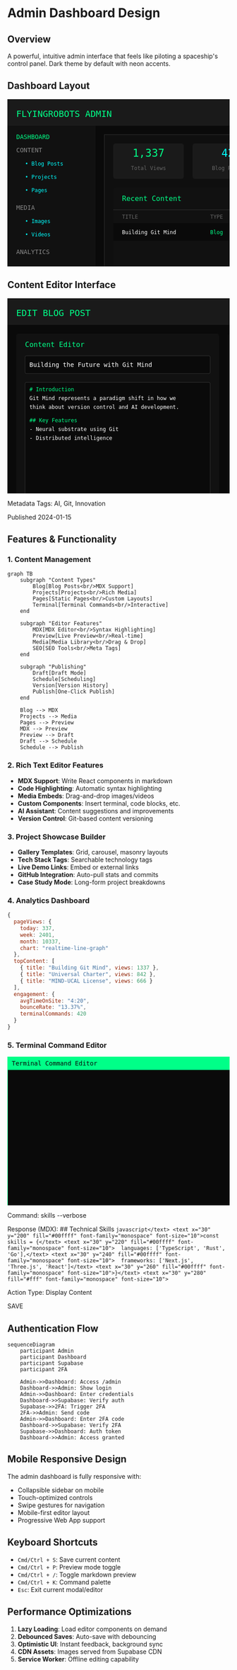 # Admin Dashboard Design

## Overview

A powerful, intuitive admin interface that feels like piloting a spaceship's control panel. Dark theme by default with neon accents.

## Dashboard Layout

<svg width="800" height="600" xmlns="http://www.w3.org/2000/svg">
  <!-- Background -->
  <rect width="800" height="600" fill="#0a0a0a"/>
  
  <!-- Header -->
  <rect width="800" height="60" fill="#1a1a1a"/>
  <text x="20" y="40" fill="#00ff88" font-family="monospace" font-size="20">FLYINGROBOTS ADMIN</text>
  <rect x="600" y="15" width="180" height="30" fill="#00ff88" rx="15"/>
  <text x="690" y="35" fill="#0a0a0a" font-family="monospace" font-size="14" text-anchor="middle">LOGOUT</text>
  
  <!-- Sidebar -->
  <rect x="0" y="60" width="200" height="540" fill="#111111"/>
  <text x="20" y="90" fill="#00ff88" font-family="monospace" font-size="14">DASHBOARD</text>
  <text x="20" y="120" fill="#888" font-family="monospace" font-size="14">CONTENT</text>
  <text x="40" y="150" fill="#00ffff" font-family="monospace" font-size="12">• Blog Posts</text>
  <text x="40" y="180" fill="#00ffff" font-family="monospace" font-size="12">• Projects</text>
  <text x="40" y="210" fill="#00ffff" font-family="monospace" font-size="12">• Pages</text>
  <text x="20" y="250" fill="#888" font-family="monospace" font-size="14">MEDIA</text>
  <text x="40" y="280" fill="#00ffff" font-family="monospace" font-size="12">• Images</text>
  <text x="40" y="310" fill="#00ffff" font-family="monospace" font-size="12">• Videos</text>
  <text x="20" y="350" fill="#888" font-family="monospace" font-size="14">ANALYTICS</text>
  <text x="20" y="390" fill="#888" font-family="monospace" font-size="14">SETTINGS</text>
  
  <!-- Main Content Area -->
  <rect x="220" y="80" width="560" height="500" fill="#0f0f0f" stroke="#333" stroke-width="1"/>
  
  <!-- Stats Cards -->
  <rect x="240" y="100" width="160" height="80" fill="#1a1a1a" rx="5"/>
  <text x="320" y="130" fill="#00ff88" font-family="monospace" font-size="24" text-anchor="middle">1,337</text>
  <text x="320" y="160" fill="#666" font-family="monospace" font-size="12" text-anchor="middle">Total Views</text>
  
  <rect x="420" y="100" width="160" height="80" fill="#1a1a1a" rx="5"/>
  <text x="500" y="130" fill="#00ffff" font-family="monospace" font-size="24" text-anchor="middle">42</text>
  <text x="500" y="160" fill="#666" font-family="monospace" font-size="12" text-anchor="middle">Blog Posts</text>
  
  <rect x="600" y="100" width="160" height="80" fill="#1a1a1a" rx="5"/>
  <text x="680" y="130" fill="#ff00ff" font-family="monospace" font-size="24" text-anchor="middle">15</text>
  <text x="680" y="160" fill="#666" font-family="monospace" font-size="12" text-anchor="middle">Projects</text>
  
  <!-- Content Table -->
  <rect x="240" y="200" width="520" height="360" fill="#111" rx="5"/>
  <text x="260" y="230" fill="#00ff88" font-family="monospace" font-size="16">Recent Content</text>
  
  <!-- Table Header -->
  <line x1="240" y1="250" x2="760" y2="250" stroke="#333"/>
  <text x="260" y="270" fill="#666" font-family="monospace" font-size="12">TITLE</text>
  <text x="460" y="270" fill="#666" font-family="monospace" font-size="12">TYPE</text>
  <text x="560" y="270" fill="#666" font-family="monospace" font-size="12">STATUS</text>
  <text x="660" y="270" fill="#666" font-family="monospace" font-size="12">ACTIONS</text>
  
  <!-- Table Rows -->
  <rect x="240" y="280" width="520" height="40" fill="#0a0a0a"/>
  <text x="260" y="305" fill="#fff" font-family="monospace" font-size="12">Building Git Mind</text>
  <text x="460" y="305" fill="#00ff88" font-family="monospace" font-size="12">Blog</text>
  <text x="560" y="305" fill="#00ff88" font-family="monospace" font-size="12">Published</text>
  <text x="660" y="305" fill="#00ffff" font-family="monospace" font-size="12">Edit | Delete</text>
</svg>

## Content Editor Interface

<svg width="800" height="700" xmlns="http://www.w3.org/2000/svg">
  <!-- Background -->
  <rect width="800" height="700" fill="#0a0a0a"/>
  
  <!-- Header -->
  <rect width="800" height="60" fill="#1a1a1a"/>
  <text x="20" y="40" fill="#00ff88" font-family="monospace" font-size="20">EDIT BLOG POST</text>
  <rect x="600" y="15" width="80" height="30" fill="#00ff88" rx="5"/>
  <text x="640" y="35" fill="#0a0a0a" font-family="monospace" font-size="14" text-anchor="middle">SAVE</text>
  <rect x="690" y="15" width="90" height="30" fill="#333" rx="5"/>
  <text x="735" y="35" fill="#888" font-family="monospace" font-size="14" text-anchor="middle">CANCEL</text>
  
  <!-- Two Column Layout -->
  <!-- Editor Column -->
  <rect x="20" y="80" width="460" height="600" fill="#111" rx="5"/>
  <text x="40" y="110" fill="#00ff88" font-family="monospace" font-size="16">Content Editor</text>
  
  <!-- Title Field -->
  <rect x="40" y="130" width="420" height="40" fill="#0a0a0a" stroke="#333" rx="3"/>
  <text x="50" y="155" fill="#fff" font-family="monospace" font-size="14">Building the Future with Git Mind</text>
  
  <!-- MDX Editor -->
  <rect x="40" y="190" width="420" height="400" fill="#0a0a0a" stroke="#333" rx="3"/>
  <text x="50" y="210" fill="#00ff88" font-family="monospace" font-size="12"># Introduction</text>
  <text x="50" y="230" fill="#fff" font-family="monospace" font-size="12">Git Mind represents a paradigm shift in how we</text>
  <text x="50" y="250" fill="#fff" font-family="monospace" font-size="12">think about version control and AI development.</text>
  <text x="50" y="280" fill="#00ff88" font-family="monospace" font-size="12">## Key Features</text>
  <text x="50" y="300" fill="#fff" font-family="monospace" font-size="12">- Neural substrate using Git</text>
  <text x="50" y="320" fill="#fff" font-family="monospace" font-size="12">- Distributed intelligence</text>
  
  <!-- Preview Column -->
  <rect x="500" y="80" width="280" height="600" fill="#111" rx="5"/>
  <text x="520" y="110" fill="#00ff88" font-family="monospace" font-size="16">Live Preview</text>
  
  <!-- Preview Content -->
  <rect x="520" y="130" width="240" height="400" fill="#0a0a0a" rx="3"/>
  <text x="540" y="160" fill="#00ff88" font-family="monospace" font-size="18">Introduction</text>
  <text x="540" y="185" fill="#ccc" font-family="Arial" font-size="12">Git Mind represents a paradigm</text>
  <text x="540" y="200" fill="#ccc" font-family="Arial" font-size="12">shift in how we think about</text>
  <text x="540" y="215" fill="#ccc" font-family="Arial" font-size="12">version control and AI</text>
  <text x="540" y="230" fill="#ccc" font-family="Arial" font-size="12">development.</text>
  
  <!-- Metadata Panel -->
  <text x="520" y="560" fill="#00ff88" font-family="monospace" font-size="14">Metadata</text>
  <rect x="520" y="570" width="240" height="30" fill="#0a0a0a" stroke="#333" rx="3"/>
  <text x="530" y="590" fill="#888" font-family="monospace" font-size="12">Tags: AI, Git, Innovation</text>
  
  <rect x="520" y="610" width="115" height="30" fill="#0a0a0a" stroke="#333" rx="3"/>
  <text x="530" y="630" fill="#888" font-family="monospace" font-size="12">Published</text>
  
  <rect x="645" y="610" width="115" height="30" fill="#0a0a0a" stroke="#333" rx="3"/>
  <text x="655" y="630" fill="#888" font-family="monospace" font-size="12">2024-01-15</text>
</svg>

## Features & Functionality

### 1. Content Management
```mermaid
graph TB
    subgraph "Content Types"
        Blog[Blog Posts<br/>MDX Support]
        Projects[Projects<br/>Rich Media]
        Pages[Static Pages<br/>Custom Layouts]
        Terminal[Terminal Commands<br/>Interactive]
    end
    
    subgraph "Editor Features"
        MDX[MDX Editor<br/>Syntax Highlighting]
        Preview[Live Preview<br/>Real-time]
        Media[Media Library<br/>Drag & Drop]
        SEO[SEO Tools<br/>Meta Tags]
    end
    
    subgraph "Publishing"
        Draft[Draft Mode]
        Schedule[Scheduling]
        Version[Version History]
        Publish[One-Click Publish]
    end
    
    Blog --> MDX
    Projects --> Media
    Pages --> Preview
    MDX --> Preview
    Preview --> Draft
    Draft --> Schedule
    Schedule --> Publish
```

### 2. Rich Text Editor Features
- **MDX Support**: Write React components in markdown
- **Code Highlighting**: Automatic syntax highlighting
- **Media Embeds**: Drag-and-drop images/videos
- **Custom Components**: Insert terminal, code blocks, etc.
- **AI Assistant**: Content suggestions and improvements
- **Version Control**: Git-based content versioning

### 3. Project Showcase Builder
- **Gallery Templates**: Grid, carousel, masonry layouts
- **Tech Stack Tags**: Searchable technology tags
- **Live Demo Links**: Embed or external links
- **GitHub Integration**: Auto-pull stats and commits
- **Case Study Mode**: Long-form project breakdowns

### 4. Analytics Dashboard
```javascript
{
  pageViews: {
    today: 337,
    week: 2401,
    month: 10337,
    chart: "realtime-line-graph"
  },
  topContent: [
    { title: "Building Git Mind", views: 1337 },
    { title: "Universal Charter", views: 842 },
    { title: "MIND-UCAL License", views: 666 }
  ],
  engagement: {
    avgTimeOnSite: "4:20",
    bounceRate: "13.37%",
    terminalCommands: 420
  }
}
```

### 5. Terminal Command Editor
<svg width="600" height="400" xmlns="http://www.w3.org/2000/svg">
  <!-- Terminal Editor -->
  <rect width="600" height="400" fill="#0a0a0a" stroke="#00ff88" stroke-width="2"/>
  <rect width="600" height="30" fill="#00ff88"/>
  <text x="10" y="20" fill="#0a0a0a" font-family="monospace" font-size="14">Terminal Command Editor</text>
  
  <!-- Command Input -->
  <text x="20" y="60" fill="#00ff88" font-family="monospace" font-size="12">Command:</text>
  <rect x="20" y="70" width="200" height="30" fill="#111" stroke="#333"/>
  <text x="30" y="90" fill="#fff" font-family="monospace" font-size="12">skills --verbose</text>
  
  <!-- Response Editor -->
  <text x="20" y="130" fill="#00ff88" font-family="monospace" font-size="12">Response (MDX):</text>
  <rect x="20" y="140" width="560" height="200" fill="#111" stroke="#333"/>
  <text x="30" y="160" fill="#00ff88" font-family="monospace" font-size="10">## Technical Skills</text>
  <text x="30" y="180" fill="#fff" font-family="monospace" font-size="10">```javascript</text>
  <text x="30" y="200" fill="#00ffff" font-family="monospace" font-size="10">const skills = {</text>
  <text x="30" y="220" fill="#00ffff" font-family="monospace" font-size="10">  languages: ['TypeScript', 'Rust', 'Go'],</text>
  <text x="30" y="240" fill="#00ffff" font-family="monospace" font-size="10">  frameworks: ['Next.js', 'Three.js', 'React']</text>
  <text x="30" y="260" fill="#00ffff" font-family="monospace" font-size="10">}</text>
  <text x="30" y="280" fill="#fff" font-family="monospace" font-size="10">```</text>
  
  <!-- Action Type -->
  <text x="250" y="60" fill="#00ff88" font-family="monospace" font-size="12">Action Type:</text>
  <rect x="250" y="70" width="150" height="30" fill="#111" stroke="#333"/>
  <text x="260" y="90" fill="#fff" font-family="monospace" font-size="12">Display Content</text>
  
  <!-- Save Button -->
  <rect x="480" y="350" width="100" height="30" fill="#00ff88" rx="5"/>
  <text x="530" y="370" fill="#0a0a0a" font-family="monospace" font-size="12" text-anchor="middle">SAVE</text>
</svg>

## Authentication Flow

```mermaid
sequenceDiagram
    participant Admin
    participant Dashboard
    participant Supabase
    participant 2FA
    
    Admin->>Dashboard: Access /admin
    Dashboard->>Admin: Show login
    Admin->>Dashboard: Enter credentials
    Dashboard->>Supabase: Verify auth
    Supabase->>2FA: Trigger 2FA
    2FA->>Admin: Send code
    Admin->>Dashboard: Enter 2FA code
    Dashboard->>Supabase: Verify 2FA
    Supabase->>Dashboard: Auth token
    Dashboard->>Admin: Access granted
```

## Mobile Responsive Design

The admin dashboard is fully responsive with:
- Collapsible sidebar on mobile
- Touch-optimized controls
- Swipe gestures for navigation
- Mobile-first editor layout
- Progressive Web App support

## Keyboard Shortcuts

- `Cmd/Ctrl + S`: Save current content
- `Cmd/Ctrl + P`: Preview mode toggle
- `Cmd/Ctrl + /`: Toggle markdown preview
- `Cmd/Ctrl + K`: Command palette
- `Esc`: Exit current modal/editor

## Performance Optimizations

1. **Lazy Loading**: Load editor components on demand
2. **Debounced Saves**: Auto-save with debouncing
3. **Optimistic UI**: Instant feedback, background sync
4. **CDN Assets**: Images served from Supabase CDN
5. **Service Worker**: Offline editing capability